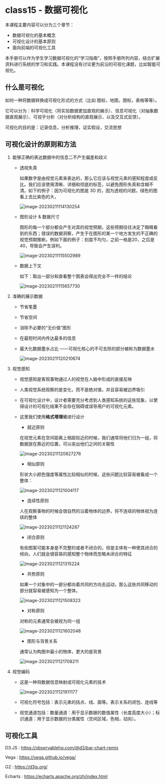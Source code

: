 # class15 - 数据可视化

本课程主要内容可以分为三个章节：

- 数据可视化的基本概念
- 可视化设计的基本原则
- 面向前端的可视化工具

本手册可以作为学生学习数据可视化的“学习指南”，按照手册所列内容，结合扩展资料进行系统的学习和实践。本课程没有讨论更为前沿的可视化课题，比如智能可视化。

## 什么是可视化

如何一种将数据转换成可视化形式的方式（比如 图标，地图，图标，表格等等）。

它可以分为：科学可视化（将实验数据更加直观的展示）、信息可视化（对抽象数据直观展示）、可视乎分析（对分析结构的直观展示、以及交互式反馈）。

可视化的目的是：记录信息，分析推理，证实假设，交流思想

## 可视化设计的原则和方法

1. 能够正确的表达数据中的信息二不产生偏差和歧义

   - 透视失真

     如果数字是由视觉元素来表达的，那么它应该与视觉元素的感知程度成反比。我们应该使用清晰、详细和彻底的标签，以避免图形失真和含糊不清。如下的例子：因为可视化的图是 3D 的，因为透视的问题，绿色的图看上去比紫色的大，

     ![image-20230211114130254](/bit-dance/img/50.png)

   - 图形设计 & 数据尺寸

     图形的每一个部分都会产生对其的视觉预期，这些预期往往决定了眼睛看到的东西；错误的数据洞察，产生于在图形的某一个地方发生的不正确的视觉预期推断。例如下面的例子：刻度不均匀，之前一格是20，之后是40，导致会产生误判。

     ![image-20230211115502989](/bit-dance/img/51.png)

   - 数据上下文

     如下：取出一部分和查看整个图表会得出完全不一样的结论

     ![image-20230211115657730](/bit-dance/img/52.png)

2. 准确的展示数据

   - 节省笔墨 

   - 节省空间 

   - 消除不必要的“无价值”图形 

   - 在最短时间内传达最多的信息 

   - 最大化数据墨水占比 ——可视化核心的不可去除的部分被称为数据墨水

     ![image-20230211120210674](/bit-dance/img/53.png)

3. 视觉感知

   - 视觉感知是客观事物通过人的视觉在人脑中形成的直接反映

   - 人类视觉系统观察的是变化，而不是绝对值，并且容易被边界吸引

   - 在可视化设计中，设计者需要充分考虑到人类感知系统的这些现象，以使得设计的可视化结果不会存在阻碍或误导用户的可视化元素。

   - 这里我们使用**格式塔理论**进行设计

     - 就近原则

     在视觉元素在空间距离上相距较近的时候，我们通常将他们归为一组，将数据放在靠近的位置，可以突出他们之间的关联性

     ![image-20230211120827276](/bit-dance/img/54.png)

     - 相似原则

     形状大小颜色强度等属性比较相似的时候，这些问题比较容易被看成一个整体：

     ![image-20230211121004117](/bit-dance/img/55.png)

     - 连续性原则

     人在观察事物的时候会很自然的沿着物体的边界，将不连续的物体视为连续的整体

     ![image-20230211121124287](/bit-dance/img/56.png)

     - 闭合原则

     有些图案可能本身是不完整的或者不闭合的，但是主体有一种使其闭合的倾向，人们就会很容易的感知整个物体而忽略未闭合的特征

     ![image-20230211121315224](/bit-dance/img/57.png)

     - 共势原则

     如果一个对象中的一部分都向着共同的方向去运动，那么这些共同移动的部分就容易被感知为一个整体。

     ![image-20230211121508323](/bit-dance/img/58.png)

     

     - 对称原则

     对称的元素通常会被视为同一组

     ![image-20230211121602048](/bit-dance/img/59.png)

     - 图形与背景关系

     通常认为构图中最小的物体，更大的是背景

     ![image-20230211121708211](/bit-dance/img/60.png)

4. 视觉编码

   - 这是一种将数据信息映射成可视化元素的技术

     ![image-20230211121911177](/bit-dance/img/61.png)

   - 可视化符号包括：表示元素的括点、线、面等。表示关系的闭包、连线等

   - 视觉通道包括：数量通道：用于显示数据的数值属性（长度高度大小）；标识通道：用于显示数据的分类属性（空间区域，色相，动向）。

## 可视化工具

D3.JS : https://observablehq.com/@d3/bar-chart-remix

Vega : https://vega.github.io/vega/

G2 : https://d3js.org/

Echarts : https://echarts.apache.org/zh/index.html
